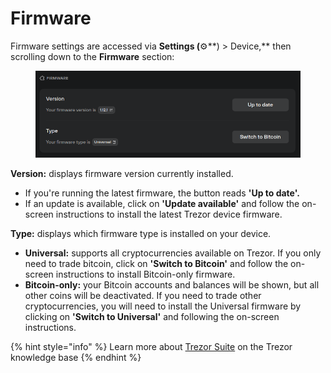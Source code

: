 # Firmware

Firmware settings are accessed via **Settings (**⚙️**) > Device,** then scrolling down to the **Firmware** section:

<figure><img src="../../.gitbook/assets/Firmware.png" alt=""><figcaption></figcaption></figure>

**Version:** displays firmware version currently installed.&#x20;

* If you're running the latest firmware, the button reads **'Up to date'.**&#x20;
* If an update is available, click on **'Update available'** and follow the on-screen instructions to install the latest Trezor device firmware.

**Type:** displays which firmware type is installed on your device.

* **Universal:** supports all cryptocurrencies available on Trezor. If you only need to trade bitcoin, click on **'Switch to Bitcoin'** and follow the on-screen instructions to install Bitcoin-only firmware.
* **Bitcoin-only:** your Bitcoin accounts and balances will be shown, but all other coins will be deactivated. If you need to trade other cryptocurrencies, you will need to install the Universal firmware by clicking on **'Switch to Universal'** and following the on-screen instructions.

{% hint style="info" %}
Learn more about [Trezor Suite](https://trezor.io/learn/a/trezor-suite-app-settings) on the Trezor knowledge base&#x20;
{% endhint %}
